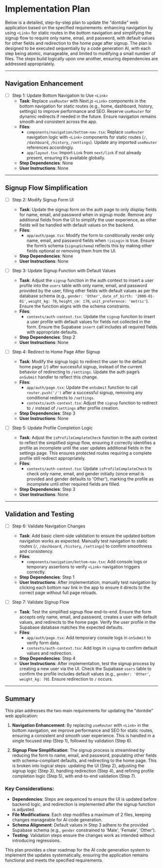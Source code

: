 # Implementation Plan

Below is a detailed, step-by-step plan to update the "dontdie" web application based on the specified requirements: enhancing navigation by using `<Link>` for static routes in the bottom navigation and simplifying the signup flow to require only name, email, and password, with default values for other fields and redirection to the home page after signup. The plan is designed to be executed sequentially by a code generation AI, with each step being atomic, manageable, and limited to modifying a small number of files. The steps build logically upon one another, ensuring dependencies are addressed appropriately.

---

## Navigation Enhancement

- [ ] Step 1: Update Bottom Navigation to Use `<Link>`
  - **Task**: Replace `useRouter` with Next.js `<Link>` components in the bottom navigation for static routes (e.g., home, dashboard, history, settings) to improve performance and SEO. Reserve `useRouter` for dynamic redirects if needed in the future. Ensure navigation remains smooth and consistent across the app.
  - **Files**:
    - `components/navigation/bottom-nav.tsx`: Replace `useRouter` navigation logic with `<Link>` components for static routes (`/`, `/dashboard`, `/history`, `/settings`). Update any imported `useRouter` references accordingly.
    - `app/layout.tsx`: Import `Link` from `next/link` if not already present, ensuring it’s available globally.
  - **Step Dependencies**: None
  - **User Instructions**: None

---

## Signup Flow Simplification

- [ ] Step 2: Modify Signup Form UI
  - **Task**: Update the signup form on the auth page to only display fields for name, email, and password when in signup mode. Remove any additional fields from the UI to simplify the user experience, as other fields will be handled with default values on the backend.
  - **Files**:
    - `app/auth/page.tsx`: Modify the form to conditionally render only name, email, and password fields when `!isLogin` is true. Ensure the form’s schema (`signupSchema`) reflects this by making other fields optional or removing them from the UI.
  - **Step Dependencies**: None
  - **User Instructions**: None

- [ ] Step 3: Update Signup Function with Default Values
  - **Task**: Adjust the `signup` function in the auth context to insert a user profile into the `users` table with only name, email, and password provided by the user, filling other fields with default values as per the database schema (e.g., `gender: 'Other'`, `date_of_birth: '2000-01-01'`, `weight_kg: 70`, `height_cm: 170`, `unit_preference: 'metric'`). Ensure the function aligns with the schema constraints.
  - **Files**:
    - `contexts/auth-context.tsx`: Update the `signup` function to insert a user profile with default values for fields not collected in the form. Ensure the Supabase `insert` call includes all required fields with appropriate defaults.
  - **Step Dependencies**: Step 2
  - **User Instructions**: None

- [ ] Step 4: Redirect to Home Page After Signup
  - **Task**: Modify the signup logic to redirect the user to the default home page (`/`) after successful signup, instead of the current behavior of redirecting to `/settings`. Update the auth page’s `onSubmit` handler to reflect this change.
  - **Files**:
    - `app/auth/page.tsx`: Update the `onSubmit` function to call `router.push('/')` after a successful signup, removing any conditional redirects to `/settings`.
    - `contexts/auth-context.tsx`: Adjust the `signup` function to redirect to `/` instead of `/settings` after profile creation.
  - **Step Dependencies**: Step 3
  - **User Instructions**: None

- [ ] Step 5: Update Profile Completion Logic
  - **Task**: Adjust the `isProfileCompleteCheck` function in the auth context to reflect the simplified signup flow, ensuring it correctly identifies a profile as incomplete until the user updates additional fields in the settings page. This ensures protected routes requiring a complete profile still redirect appropriately.
  - **Files**:
    - `contexts/auth-context.tsx`: Update `isProfileCompleteCheck` to check only name, email, and gender initially (since email is provided and gender defaults to 'Other'), marking the profile as incomplete until other required fields are filled.
  - **Step Dependencies**: Step 3
  - **User Instructions**: None

---

## Validation and Testing

- [ ] Step 6: Validate Navigation Changes
  - **Task**: Add basic client-side validation to ensure the updated bottom navigation works as expected. Manually test navigation to static routes (`/`, `/dashboard`, `/history`, `/settings`) to confirm smoothness and consistency.
  - **Files**:
    - `components/navigation/bottom-nav.tsx`: Add console logs or temporary assertions to verify `<Link>` navigation triggers correctly.
  - **Step Dependencies**: Step 1
  - **User Instructions**: After implementation, manually test navigation by clicking each bottom nav link in the app to ensure it directs to the correct page without full page reloads.

- [ ] Step 7: Validate Signup Flow
  - **Task**: Test the simplified signup flow end-to-end. Ensure the form accepts only name, email, and password, creates a user with default values, and redirects to the home page. Verify the user profile in the Supabase database matches the expected defaults.
  - **Files**:
    - `app/auth/page.tsx`: Add temporary console logs in `onSubmit` to verify form data.
    - `contexts/auth-context.tsx`: Add logs in `signup` to confirm default values and redirection.
  - **Step Dependencies**: Step 4
  - **User Instructions**: After implementation, test the signup process by creating a new user via the UI. Check the Supabase `users` table to confirm the profile includes default values (e.g., `gender: 'Other'`, `weight_kg: 70`). Ensure redirection to `/` occurs.

---

## Summary

This plan addresses the two main requirements for updating the "dontdie" web application:

1. **Navigation Enhancement**: By replacing `useRouter` with `<Link>` in the bottom navigation, we improve performance and SEO for static routes, ensuring a consistent and smooth user experience. This is handled in a single focused step (Step 1), followed by validation (Step 6).

2. **Signup Flow Simplification**: The signup process is streamlined by reducing the form to name, email, and password, populating other fields with schema-compliant defaults, and redirecting to the home page. This is broken into logical steps: updating the UI (Step 2), adjusting the signup logic (Step 3), handling redirection (Step 4), and refining profile completion logic (Step 5), with end-to-end validation (Step 7).

### Key Considerations:
- **Dependencies**: Steps are sequenced to ensure the UI is updated before backend logic, and redirection is implemented after the signup function is adjusted.
- **File Modifications**: Each step modifies a maximum of 2 files, keeping changes manageable for AI code generation.
- **Schema Alignment**: Default values in Step 3 adhere to the provided Supabase schema (e.g., `gender` constrained to 'Male', 'Female', 'Other').
- **Testing**: Validation steps ensure the changes work as intended without introducing regressions.

This plan provides a clear roadmap for the AI code generation system to implement the updates systematically, ensuring the application remains functional and meets the specified requirements.